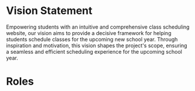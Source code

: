 # Vision Statement
Empowering students with an intuitive and comprehensive class scheduling website,
our vision aims to provide a decisive framework for helping students schedule
classes for the upcoming new school year. Through inspiration and motivation,
this vision shapes the project's scope, ensuring a seamless and efficient
scheduling experience for the upcoming school year.

# Roles

